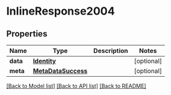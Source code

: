 # InlineResponse2004

## Properties
Name | Type | Description | Notes
------------ | ------------- | ------------- | -------------
**data** | [**Identity**](Identity.md) |  | [optional] 
**meta** | [**MetaDataSuccess**](MetaDataSuccess.md) |  | [optional] 

[[Back to Model list]](../README.md#documentation-for-models) [[Back to API list]](../README.md#documentation-for-api-endpoints) [[Back to README]](../README.md)


